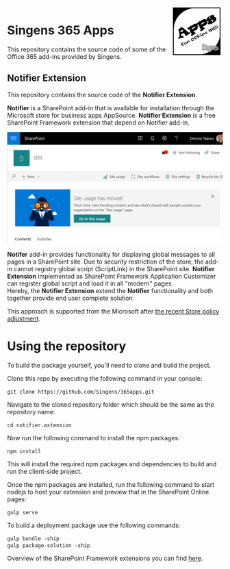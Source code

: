 
<img src="assets/Singens.png" align="right" />

# Singens 365 Apps 
This repository contains the source code of some of the Office 365 add-ins provided by Singens.


## Notifier Extension
This repository contains the source code of the **Notifier Extension**.

**Notifier** is a SharePoint add-in that is available for installation through the Microsoft store for business apps AppSource. **Notifier Extension** is a free SharePoint Framework extension that depend on Notifier add-in.

![Notifier](assets/notifier.preview.gif)

**Notifer** add-in provides functionality for displaying global messages to all pages in a SharePoint site. Due to security restriction of the store, the add-in cannot registry global script (ScriptLink) in the SharePoint site.
**Notifier Extension** implemented as SharePoint Framework Application Customizer can register global script and load it in all "modern" pages.  
Hereby, the **Notifier Extension** extend the **Notifier** functionality and both together provide end user complete solution. 

This approach is supported from the Microsoft after [the recent Store policy adjustment](https://dev.office.com/blogs/combining-store-add-ins-with-high-trust-permissions). 

# Using the repository

To build the package yourself, you'll need to clone and build the project.

Clone this repo by executing the following command in your console:

```
git clone https://github.com/Singens/365apps.git
```

Navigate to the cloned repository folder which should be the same as the repository name:

```
cd notifier.extension
```

Now run the following command to install the npm packages:

```
npm install
```

This will install the required npm packages and dependencies to build and run the client-side project.


Once the npm packages are installed, run the following command to start nodejs to host your extension and preview that in the SharePoint Online pages:

```
gulp serve
```

To build a deployment package use the following commands:
```
gulp bundle -ship
gulp package-solution -ship
```
Overview of the SharePoint Framework extensions you can find [here](https://docs.microsoft.com/en-us/sharepoint/dev/spfx/extensions/overview-extensions). 